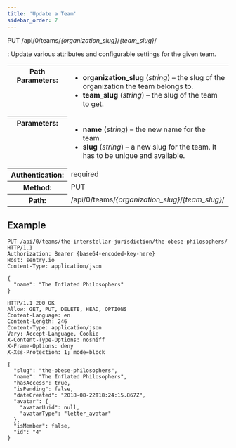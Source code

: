 ```yaml
---
title: 'Update a Team'
sidebar_order: 7
---
```


PUT /api/0/teams/_{organization_slug}_/_{team_slug}_/

: Update various attributes and configurable settings for the given team.

  <table class="table"><tbody valign="top"><tr><th>Path Parameters:</th><td><ul><li><strong>organization_slug</strong> (<em>string</em>) – the slug of the organization the team belongs to.</li><li><strong>team_slug</strong> (<em>string</em>) – the slug of the team to get.</li></ul></td></tr><tr><th>Parameters:</th><td><ul><li><strong>name</strong> (<em>string</em>) – the new name for the team.</li><li><strong>slug</strong> (<em>string</em>) – a new slug for the team. It has to be unique and available.</li></ul></td></tr><tr><th>Authentication:</th><td>required</td></tr><tr><th>Method:</th><td>PUT</td></tr><tr><th>Path:</th><td>/api/0/teams/<em>{organization_slug}</em>/<em>{team_slug}</em>/</td></tr></tbody></table>

## Example

```http
PUT /api/0/teams/the-interstellar-jurisdiction/the-obese-philosophers/ HTTP/1.1
Authorization: Bearer {base64-encoded-key-here}
Host: sentry.io
Content-Type: application/json

{
  "name": "The Inflated Philosophers"
}
```

```http
HTTP/1.1 200 OK
Allow: GET, PUT, DELETE, HEAD, OPTIONS
Content-Language: en
Content-Length: 246
Content-Type: application/json
Vary: Accept-Language, Cookie
X-Content-Type-Options: nosniff
X-Frame-Options: deny
X-Xss-Protection: 1; mode=block

{
  "slug": "the-obese-philosophers",
  "name": "The Inflated Philosophers",
  "hasAccess": true,
  "isPending": false,
  "dateCreated": "2018-08-22T18:24:15.867Z",
  "avatar": {
    "avatarUuid": null,
    "avatarType": "letter_avatar"
  },
  "isMember": false,
  "id": "4"
}
```
